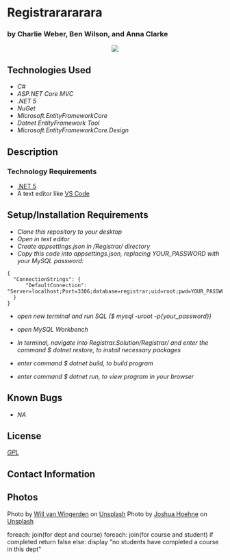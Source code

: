 # Registrarararara

### by Charlie Weber, Ben Wilson, and Anna Clarke

<p align="center">
  <img src="Registrar/wwwroot/img/readme-cheese">  
</p>

## Technologies Used

* _C#_
* _ASP.NET Core MVC_
* _.NET 5_
* _NuGet_
* _Microsoft.EntityFrameworkCore_
* _Dotnet EntityFramework Tool_
* _Microsoft.EntityFrameworkCore.Design_


## Description



### Technology Requirements

* [.NET 5](https://dotnet.microsoft.com/download/dotnet/5.0)
* A text editor like [VS Code](https://code.visualstudio.com/)

## Setup/Installation Requirements

* _Clone this repository to your desktop_
* _Open in text editor_
* _Create appsettings.json in /Registrar/ directory_
* _Copy this code into appsettings.json, replacing YOUR_PASSWORD with your MySQL password:_
```
{
  "ConnectionStrings": {
      "DefaultConnection": "Server=localhost;Port=3306;database=registrar;uid=root;pwd=YOUR_PASSWORD;"
  }
}
```
* _open new terminal and run SQL ($ mysql -uroot -p{your_password})_
* _open MySQL Workbench_
* _In terminal, navigate into Registrar.Solution/Registrar/ and enter the command $ dotnet restore, to install necessary packages_
* _enter command $ dotnet build, to build program_

* _enter command $ dotnet run, to view program in your browser_

  

## Known Bugs

* _NA_

## License
_[GPL](https://opensource.org/licenses/gpl-license)_

## Contact Information


## Photos
Photo by <a href="https://unsplash.com/@willvanw?utm_source=unsplash&utm_medium=referral&utm_content=creditCopyText">Will van Wingerden</a> on <a href="https://unsplash.com/s/photos/library?utm_source=unsplash&utm_medium=referral&utm_content=creditCopyText">Unsplash</a>
Photo by <a href="https://unsplash.com/@mrthetrain?utm_source=unsplash&utm_medium=referral&utm_content=creditCopyText">Joshua Hoehne</a> on <a href="https://unsplash.com/s/photos/graduation?utm_source=unsplash&utm_medium=referral&utm_content=creditCopyText">Unsplash</a>
  

foreach: join(for dept and course)
  foreach: join(for course and student)
    if completed return false
    else: display "no students have completed a course in this dept"